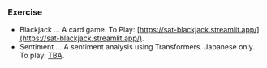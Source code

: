 ### Exercise

- Blackjack ... A card game. To Play: [https://sat-blackjack.streamlit.app/](https://sat-blackjack.streamlit.app/).
- Sentiment ... A sentiment analysis using Transformers. Japanese only. To play: [TBA](tba).
